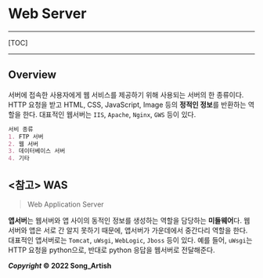 # Web Server

---

[TOC]

---



## Overview

서버에 접속한 사용자에게 웹 서비스를 제공하기 위해 사용되는 서버의 한 종류이다. HTTP 요청을 받고 HTML, CSS, JavaScript, Image 등의 **정적인 정보**를 반환하는 역할을 한다. 대표적인 웹서버는 `IIS`, `Apache`, `Nginx`, `GWS` 등이 있다.

```markdown
서비 종류
1. FTP 서버
2. 웹 서버
3. 데이터베이스 서버
4. 기타
```



## <참고> WAS

> Web Application Server

**앱서버**는 웹서버와 앱 사이의 동적인 정보를 생성하는 역할을 담당하는 **미들웨어**다. 웹서버와 앱은 서로 간 알지 못하기 때문에, 앱서버가 가운데에서 중간다리 역할을 한다. 대표적인 앱서버로는 `Tomcat`, `uWsgi`, `WebLogic`, `Jboss` 등이 있다. 예를 들어, `uWsgi`는 HTTP 요청을 python으로, 반대로 python 응답을 웹서버로 전달해준다.



***Copyright* © 2022 Song_Artish**